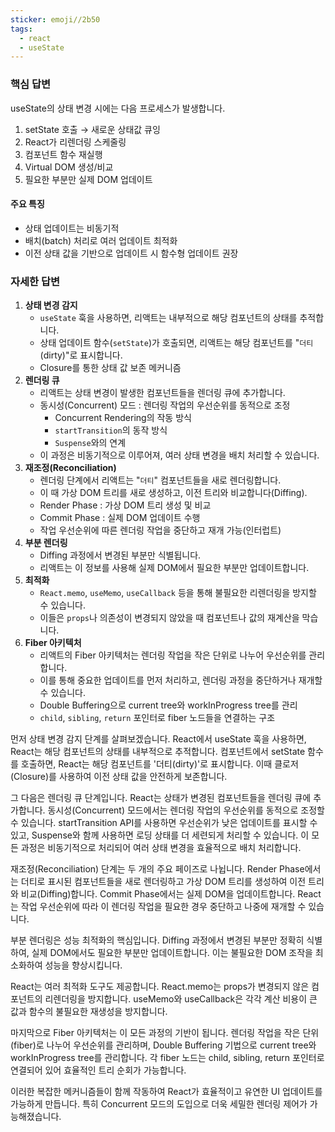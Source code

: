 ```yaml
---
sticker: emoji//2b50
tags:
  - react
  - useState
---
```

### 핵심 답변
useState의 상태 변경 시에는 다음 프로세스가 발생합니다.

1. setState 호출 → 새로운 상태값 큐잉
2. React가 리렌더링 스케줄링
3. 컴포넌트 함수 재실행 
4. Virtual DOM 생성/비교
5. 필요한 부분만 실제 DOM 업데이트
#### 주요 특징
- 상태 업데이트는 비동기적
- 배치(batch) 처리로 여러 업데이트 최적화
- 이전 상태 값을 기반으로 업데이트 시 함수형 업데이트 권장

### 자세한 답변

1. **상태 변경 감지**
   * `useState` 훅을 사용하면, 리액트는 내부적으로 해당 컴포넌트의 상태를 추적합니다.
   * 상태 업데이트 함수(`setState`)가 호출되면, 리액트는 해당 컴포넌트를 "`더티`(dirty)"로 표시합니다.
   * Closure를 통한 상태 값 보존 메커니즘
2. **렌더링 큐**
   * 리액트는 상태 변경이 발생한 컴포넌트들을 렌더링 큐에 추가합니다.
   * 동시성(Concurrent) 모드 : 렌더링 작업의 우선순위를 동적으로 조정
	   * Concurrent Rendering의 작동 방식
	   * `startTransition`의 동작 방식
	   - `Suspense`와의 연계
   * 이 과정은 비동기적으로 이루어져, 여러 상태 변경을 배치 처리할 수 있습니다.
3. **재조정(Reconciliation)**
   * 렌더링 단계에서 리액트는 "`더티`" 컴포넌트들을 새로 렌더링합니다.
   * 이 때 가상 DOM 트리를 새로 생성하고, 이전 트리와 비교합니다(Diffing).
   * Render Phase : 가상 DOM 트리 생성 및 비교
   * Commit Phase : 실제 DOM 업데이트 수행
   - 작업 우선순위에 따른 렌더링 작업을 중단하고 재개 가능(인터럽트)
4. **부분 렌더링**
   * Diffing 과정에서 변경된 부분만 식별됩니다.
   * 리액트는 이 정보를 사용해 실제 DOM에서 필요한 부분만 업데이트합니다.
5. **최적화**
   * `React.memo`, `useMemo`, `useCallback` 등을 통해 불필요한 리렌더링을 방지할 수 있습니다.
   * 이들은 `props`나 의존성이 변경되지 않았을 때 컴포넌트나 값의 재계산을 막습니다.
6. **Fiber 아키텍처**
   * 리액트의 Fiber 아키텍처는 렌더링 작업을 작은 단위로 나누어 우선순위를 관리합니다.
   * 이를 통해 중요한 업데이트를 먼저 처리하고, 렌더링 과정을 중단하거나 재개할 수 있습니다.
   - Double Buffering으로 current tree와 workInProgress tree를 관리
   - `child`, `sibling`, `return` 포인터로 fiber 노드들을 연결하는 구조

먼저 상태 변경 감지 단계를 살펴보겠습니다. React에서 useState 훅을 사용하면, React는 해당 컴포넌트의 상태를 내부적으로 추적합니다. 컴포넌트에서 setState 함수를 호출하면, React는 해당 컴포넌트를 '더티(dirty)'로 표시합니다. 이때 클로저(Closure)를 사용하여 이전 상태 값을 안전하게 보존합니다.

그 다음은 렌더링 큐 단계입니다. React는 상태가 변경된 컴포넌트들을 렌더링 큐에 추가합니다. 동시성(Concurrent) 모드에서는 렌더링 작업의 우선순위를 동적으로 조정할 수 있습니다. startTransition API를 사용하면 우선순위가 낮은 업데이트를 표시할 수 있고, Suspense와 함께 사용하면 로딩 상태를 더 세련되게 처리할 수 있습니다. 이 모든 과정은 비동기적으로 처리되어 여러 상태 변경을 효율적으로 배치 처리합니다.

재조정(Reconciliation) 단계는 두 개의 주요 페이즈로 나뉩니다. Render Phase에서는 더티로 표시된 컴포넌트들을 새로 렌더링하고 가상 DOM 트리를 생성하여 이전 트리와 비교(Diffing)합니다. Commit Phase에서는 실제 DOM을 업데이트합니다. React는 작업 우선순위에 따라 이 렌더링 작업을 필요한 경우 중단하고 나중에 재개할 수 있습니다.

부분 렌더링은 성능 최적화의 핵심입니다. Diffing 과정에서 변경된 부분만 정확히 식별하여, 실제 DOM에서도 필요한 부분만 업데이트합니다. 이는 불필요한 DOM 조작을 최소화하여 성능을 향상시킵니다.

React는 여러 최적화 도구도 제공합니다. React.memo는 props가 변경되지 않은 컴포넌트의 리렌더링을 방지합니다. useMemo와 useCallback은 각각 계산 비용이 큰 값과 함수의 불필요한 재생성을 방지합니다.

마지막으로 Fiber 아키텍처는 이 모든 과정의 기반이 됩니다. 렌더링 작업을 작은 단위(fiber)로 나누어 우선순위를 관리하며, Double Buffering 기법으로 current tree와 workInProgress tree를 관리합니다. 각 fiber 노드는 child, sibling, return 포인터로 연결되어 있어 효율적인 트리 순회가 가능합니다.

이러한 복잡한 메커니즘들이 함께 작동하여 React가 효율적이고 유연한 UI 업데이트를 가능하게 만듭니다. 특히 Concurrent 모드의 도입으로 더욱 세밀한 렌더링 제어가 가능해졌습니다.